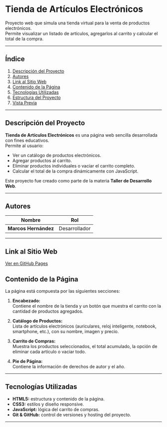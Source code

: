 # Tienda de Artículos Electrónicos

Proyecto web que simula una tienda virtual para la venta de productos electrónicos.  
Permite visualizar un listado de artículos, agregarlos al carrito y calcular el total de la compra.

---

## Índice
1. [Descripción del Proyecto](#-descripción-del-proyecto)
2. [Autores](#-autores)
3. [Link al Sitio Web](#-link-al-sitio-web)
4. [Contenido de la Página](#-contenido-de-la-página)
5. [Tecnologías Utilizadas](#-tecnologías-utilizadas)
6. [Estructura del Proyecto](#-estructura-del-proyecto)
7. [Vista Previa](#-vista-previa)

---

## Descripción del Proyecto

**Tienda de Artículos Electrónicos** es una página web sencilla desarrollada con fines educativos.  
Permite al usuario:
- Ver un catálogo de productos electrónicos.
- Agregar productos al carrito.
- Eliminar productos individuales o vaciar el carrito completo.
- Calcular el total de la compra dinámicamente con JavaScript.

Este proyecto fue creado como parte de la materia **Taller de Desarrollo Web**.

---

## Autores

| Nombre | Rol |
|--------|------|
| **Marcos Hernández** | Desarrollador |

---

##  Link al Sitio Web

 [Ver en GitHub Pages](https://marcoshernandez1.github.io/Proyecto.github.io/)  


## Contenido de la Página

La página está compuesta por las siguientes secciones:

1. **Encabezado:**  
   Contiene el nombre de la tienda y un botón que muestra el carrito con la cantidad de productos agregados.

2. **Catálogo de Productos:**  
   Lista de artículos electrónicos (auriculares, reloj inteligente, notebook, smartphone, etc.), con su nombre, imagen y precio.

3. **Carrito de Compras:**  
   Muestra los productos seleccionados, el total acumulado, la opción de eliminar cada artículo o vaciar todo.

4. **Pie de Página:**  
   Contiene la información de derechos de autor y el año.

---

## Tecnologías Utilizadas

- **HTML5:** estructura y contenido de la página.  
- **CSS3:** estilos y diseño responsive.  
- **JavaScript:** lógica del carrito de compras.  
- **Git & GitHub:** control de versiones y hosting del proyecto.  

---



